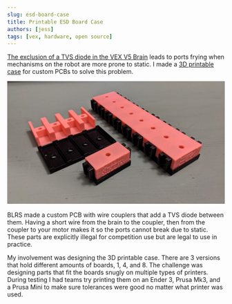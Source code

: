 ```yaml
---
slug: esd-board-case
title: Printable ESD Board Case
authors: [jess]
tags: [vex, hardware, open source]
---
```


[The exclusion of a TVS diode in the VEX V5 Brain](https://wiki.purduesigbots.com/vex-electronics/vex-electronics/vex-v5-brain/v5-electronics-observations) leads to ports frying when mechanisms on the robot are more prone to static.  I made a [3D printable case](https://wiki.purduesigbots.com/vex-electronics/v5-esd-protection-board) for custom PCBs to solve this problem.

![](banner.jpg)

<!--truncate-->

BLRS made a custom PCB with wire couplers that add a TVS diode between them.  Having a short wire from the brain to the coupler, then from the coupler to your motor makes it so the ports cannot break due to static.  These parts are explicitly illegal for competition use but are legal to use in practice.  

My involvement was designing the 3D printable case.  There are 3 versions that hold different amounts of boards,  1, 4, and 8.  The challenge was designing parts that fit the boards snugly on multiple types of printers.  During testing I had teams try printing them on an Ender 3, Prusa Mk3, and a Prusa Mini to make sure tolerances were good no matter what printer was used.  